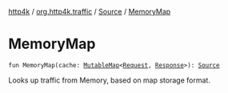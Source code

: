 [http4k](../../index.md) / [org.http4k.traffic](../index.md) / [Source](index.md) / [MemoryMap](./-memory-map.md)

# MemoryMap

`fun MemoryMap(cache: `[`MutableMap`](https://kotlinlang.org/api/latest/jvm/stdlib/kotlin.collections/-mutable-map/index.html)`<`[`Request`](../../org.http4k.core/-request/index.md)`, `[`Response`](../../org.http4k.core/-response/index.md)`>): `[`Source`](index.md)

Looks up traffic from Memory, based on map storage format.

